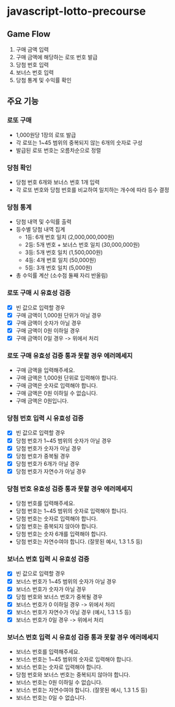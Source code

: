 # javascript-lotto-precourse

## Game Flow

1. 구매 금액 입력
2. 구매 금액에 해당하는 로또 번호 발급
3. 당첨 번호 입력
4. 보너스 번호 입력
5. 당첨 통계 및 수익률 확인

## 주요 기능

### 로또 구매

- 1,000원당 1장의 로또 발급
- 각 로또는 1~45 범위의 중복되지 않는 6개의 숫자로 구성
- 발급된 로또 번호는 오름차순으로 정렬

### 당첨 확인

- 당첨 번호 6개와 보너스 번호 1개 입력
- 각 로또 번호와 당첨 번호를 비교하여 일치하는 개수에 따라 등수 결정

### 당첨 통계

- 당첨 내역 및 수익률 출력
- 등수별 당첨 내역 집계
  - 1등: 6개 번호 일치 (2,000,000,000원)
  - 2등: 5개 번호 + 보너스 번호 일치 (30,000,000원)
  - 3등: 5개 번호 일치 (1,500,000원)
  - 4등: 4개 번호 일치 (50,000원)
  - 5등: 3개 번호 일치 (5,000원)
- 총 수익률 계산 (소수점 둘째 자리 반올림)

### 로또 구매 시 유효성 검증

- [x] 빈 값으로 입력할 경우
- [x] 구매 금액이 1,000원 단위가 아닐 경우
- [x] 구매 금액이 숫자가 아닐 경우
- [x] 구매 금액이 0원 이하일 경우
- [x] 구매 금액이 0일 경우 -> 위에서 처리

### 로또 구매 유효성 검증 통과 못할 경우 에러메세지

- 구매 금액을 입력해주세요.
- 구매 금액은 1,000원 단위로 입력해야 합니다.
- 구매 금액은 숫자로 입력해야 합니다.
- 구매 금액은 0원 이하일 수 없습니다.
- 구매 금액은 0원입니다.

### 당첨 번호 입력 시 유효성 검증

- [x] 빈 값으로 입력할 경우
- [x] 당첨 번호가 1~45 범위의 숫자가 아닐 경우
- [x] 당첨 번호가 숫자가 아닐 경우
- [x] 당첨 번호가 중복될 경우
- [x] 당첨 번호가 6개가 아닐 경우
- [x] 당첨 번호가 자연수가 아닐 경우

### 당첨 번호 유효성 검증 통과 못할 경우 에러메세지

- 당첨 번호를 입력해주세요.
- 당첨 번호는 1~45 범위의 숫자로 입력해야 합니다.
- 당첨 번호는 숫자로 입력해야 합니다.
- 당첨 번호는 중복되지 않아야 합니다.
- 당첨 번호는 숫자 6개를 입력해야 합니다.
- 당첨 번호는 자연수여야 합니다. (잘못된 예시, 1.3 1.5 등)

### 보너스 번호 입력 시 유효성 검증

- [x] 빈 값으로 입력할 경우
- [x] 보너스 번호가 1~45 범위의 숫자가 아닐 경우
- [x] 보너스 번호가 숫자가 아닐 경우
- [x] 당첨 번호와 보너스 번호가 중복될 경우
- [x] 보너스 번호가 0 이하일 경우 -> 위에서 처리
- [x] 보너스 번호가 자연수가 아닐 경우 (예시, 1.3 1.5 등)
- [x] 보너스 번호가 0일 경우 -> 위에서 처리

### 보너스 번호 입력 시 유효성 검증 통과 못할 경우 에러메세지

- 보너스 번호를 입력해주세요.
- 보너스 번호는 1~45 범위의 숫자로 입력해야 합니다.
- 보너스 번호는 숫자로 입력해야 합니다.
- 당첨 번호와 보너스 번호는 중복되지 않아야 합니다.
- 보너스 번호는 0원 이하일 수 없습니다.
- 보너스 번호는 자연수여야 합니다. (잘못된 예시, 1.3 1.5 등)
- 보너스 번호는 0일 수 없습니다.
